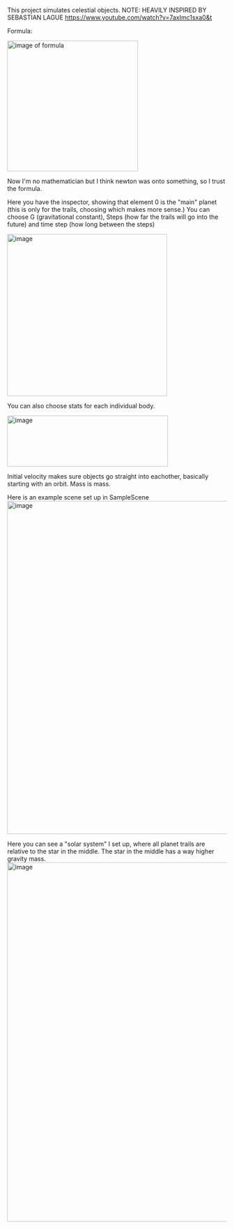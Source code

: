This project simulates celestial objects. NOTE: HEAVILY INSPIRED BY SEBASTIAN LAGUE https://www.youtube.com/watch?v=7axImc1sxa0&t 

Formula:

<img width="300" height="300" alt="image of formula" src="https://github.com/user-attachments/assets/d90a0ad6-7684-4ab9-badb-922c3261c18a" />

Now I'm no mathematician but I think newton was onto something, so I trust the formula.

Here you have the inspector, showing that element 0 is the "main" planet (this is only for the trails, choosing which makes more sense.)
You can choose G (gravitational constant), Steps (how far the trails will go into the future) and time step (how long between the steps)

<img width="367" height="372" alt="image" src="https://github.com/user-attachments/assets/37cca233-7f93-447c-85e1-1e703b4978e5" />

You can also choose stats for each individual body.

<img width="369" height="117" alt="image" src="https://github.com/user-attachments/assets/22b8072b-dc65-4304-9af1-612c21b96ab6" />

Initial velocity makes sure objects go straight into eachother, basically starting with an orbit.
Mass is mass.

Here is an example scene set up in SampleScene
<img width="1265" height="765" alt="image" src="https://github.com/user-attachments/assets/262dc2ed-7e20-449e-99a6-2a86dfc235fb" />

Here you can see a "solar system" I set up, where all planet trails are relative to the star in the middle. The star in the middle has a way higher gravity mass.
<img width="1919" height="825" alt="image" src="https://github.com/user-attachments/assets/3b163afb-b3bb-44c2-9d70-8a151b8e883d" />
